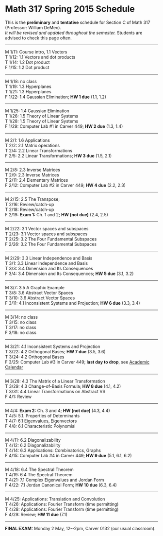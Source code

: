 # Math 317 Spring 2015 Schedule

This is the **preliminary** and **tentative** schedule for Section C of Math 317
(Professor: William DeMeo).  
*It will be revised and updated throughout the semester.* 
Students are advised to check this page often.

---------------------------------------------------------
M 1/11: Course intro, 1.1 Vectors  
T 1/12: 1.1 Vectors and dot products  
T 1/14: 1.2 Dot product  
F 1/15: 1.2 Dot product  

---------------------------------------------------------  
M 1/18: no class  
T 1/19: 1.3 Hyperplanes  
T 1/21: 1.3 Hyperplanes  
F 1/22: 1.4 Gaussian Elimination; **HW 1 due** (1.1, 1.2)  

---------------------------------------------------------  
M 1/25: 1.4 Gaussian Elimination   
T 1/26: 1.5 Theory of Linear Systems   
T 1/28: 1.5 Theory of Linear Systems   
F 1/29: Computer Lab #1 in Carver 449; **HW 2 due** (1.3, 1.4)  

---------------------------------------------------------  
M 2/1: 1.6 Applications  
T 2/2: 2.1 Matrix operations  
T 2/4: 2.2 Linear Transformations  
F 2/5: 2.2 Linear Transformations;   **HW 3 due** (1.5, 2.1)  

---------------------------------------------------------  
M 2/8: 2.3 Inverse Matrices  
T 2/9: 2.3 Inverse Matrices  
T 2/11: 2.4 Elementary Matrices  
F 2/12: Computer Lab #2 in Carver 449;   **HW 4 due** (2.2, 2.3)   

---------------------------------------------------------  
M 2/15: 2.5 The Transpose;  
T 2/16: Review/catch-up  
T 2/18: Review/catch-up  
F 2/19: **Exam 1:** Ch. 1 and 2; **HW (not due)** (2.4, 2.5) 

---------------------------------------------------------  
M 2/22: 3.1 Vector spaces and subspaces  
T 2/23: 3.1 Vector spaces and subspaces  
T 2/25: 3.2 The Four Fundamental Subspaces   
F 2/26: 3.2 The Four Fundamental Subspaces  

---------------------------------------------------------  
M 2/29: 3.3 Linear Independence and Basis   
T 3/1: 3.3 Linear Independence and Basis   
T 3/3: 3.4 Dimension and Its Consequences  
F 3/4: 3.4 Dimension and Its Consequences; **HW 5 due** (3.1, 3.2)    

---------------------------------------------------------  
M 3/7: 3.5 A Graphic Example  
T 3/8: 3.6 Abstract Vector Spaces  
T 3/10: 3.6 Abstract Vector Spaces  
F 3/11: 4.1 Inconsistent Systems and Projection; **HW 6 due** (3.3, 3.4)   

---------------------------------------------------------  
M 3/14: no class  
T 3/15: no class  
T 3/17: no class  
F 3/18: no class  

---------------------------------------------------------  
M 3/21: 4.1 Inconsistent Systems and Projection  
T 3/22: 4.2 Orthogonal Bases;  **HW 7 due** (3.5, 3.6)  
T 3/24: 4.2 Orthogonal Bases  
F 3/25: Computer Lab #3 in Carver 449; **last day to drop**, see [Academic Calendar](http://www.registrar.iastate.edu/calendar/cal-spring16)

---------------------------------------------------------  
M 3/28: 4.3 The Matrix of a Linear Transformation  
T 3/29: 4.3 Change-of-Basis Formula; **HW 8 due** (4.1, 4.2)    
T 3/31: 4.4 Linear Transformations on Abstract VS  
F 4/1: Review  

---------------------------------------------------------  
M 4/4: **Exam 2:** Ch. 3 and 4;  **HW (not due)** (4.3, 4.4)   
T 4/5: 5.1. Properties of Determinants   
T 4/7: 6.1 Eigenvalues, Eigenvectors  
F 4/8: 6.1 Characteristic Polynomial  

---------------------------------------------------------  
M 4/11: 6.2 Diagonalizability  
T 4/12: 6.2 Diagonalizability  
T 4/14: 6.3 Applications: Combinatorics, Graphs  
F 4/15: Computer Lab #4 in Carver 449; **HW 9 due** (5.1, 6.1, 6.2)  

---------------------------------------------------------  
M 4/18: 6.4 The Spectral Theorem  
T 4/19: 6.4 The Spectral Theorem  
T 4/21: 7.1 Complex Eigenvalues and Jordan Form   
F 4/22: 7.1 Jordan Canonical Form; **HW 10 due** (6.3, 6.4)  

---------------------------------------------------------  
M 4/25: Applications: Translation and Convolution  
T 4/26: Applications: Fourier Transform (time permitting)    
T 4/28: Applications: Fourier Transform (time permitting)  
F 4/29: Review;  **HW 11 due** (7.1)   

---------------------------------------------------------  
**FINAL EXAM:** Monday 2 May, 12--2pm, Carver 0132 (our usual classroom).



